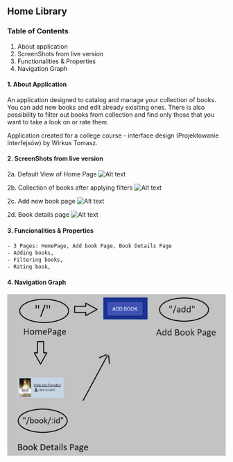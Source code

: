 ## Home Library


### Table of Contents

1. About application
2. ScreenShots from live version
3. Functionalities & Properties
4. Navigation Graph


#### 1. About Application

An application designed to catalog and manage your collection of books. You can add new books and edit already exisiting ones. There is also possibility to filter out books from collection and find only those that you want to take a look on or rate them. 

Application created for a college course - interface design (Projektowanie Interfejsów) by Wirkus Tomasz.


#### 2. ScreenShots from live version

2a. Default View of Home Page
![Alt text](./src/images/docs/homePage.png)

2b. Collection of books after applying filters
![Alt text](./src/images/docs/homePageFiltered.png)

2c. Add new book page
![Alt text](./src/images/docs/addPage.png)

2d. Book details page
![Alt text](./src/images/docs/addPage.png)

#### 3. Funcionalities & Properties
    - 3 Pages: HomePage, Add book Page, Book Details Page
    - Adding books,
    - Filtering books,
    - Rating book,

#### 4. Navigation Graph

![Alt text](./src/images/docs/navConcept.png)